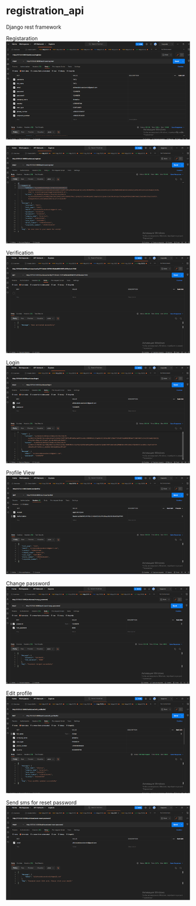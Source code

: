 # registration_api
Django rest framework

Registaration
![img_3.png](img_3.png)

![img_4.png](img_4.png)

Verification
![img_5.png](img_5.png)

Login
![img_6.png](img_6.png)

Profile View
![img.png](img.png)

Change password
![img_1.png](img_1.png)

Edit profile
![img_2.png](img_2.png)

Send sms for reset password
![img_7.png](img_7.png)